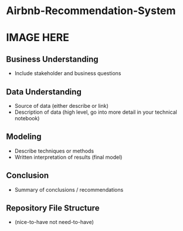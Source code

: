 # Airbnb-Recommendation-System

# **IMAGE HERE**

## Business Understanding
* Include stakeholder and business questions
## Data Understanding
* Source of data (either describe or link)
* Description of data (high level, go into more detail in your technical notebook)
## Modeling
* Describe techniques or methods
* Written interpretation of results (final model)
## Conclusion
* Summary of conclusions / recommendations
## Repository File Structure
* (nice-to-have not need-to-have)

